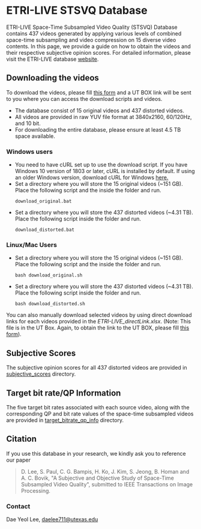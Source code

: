 # ETRI-LIVE STSVQ Database
ETRI-LIVE Space-Time Subsampled Video Quality (STSVQ) Database contains 437 videos generated by applying various levels of combined space-time subsampling and video compression on 15 diverse video contents. In this page, we provide a guide on how to obtain the videos and their respective subjective opinion scores. For detailed information, please visit the ETRI-LIVE database [website](https://live.ece.utexas.edu/research/ETRI-LIVE_STSVQ/index.html).

## Downloading the videos
To download the videos, please fill [this form](https://docs.google.com/forms/d/e/1FAIpQLScfk9y1XUWINq4EqsDuTXsfO7bJIPOYcfBUIAU19_QY92M-Qg/viewform) and a UT BOX link will be sent to you where you can access the download scripts and videos.
* The database consist of 15 original videos and 437 distorted videos. 
* All videos are provided in raw YUV file format at 3840x2160, 60/120Hz, and 10 bit. 
* For downloading the entire database, please ensure at least 4.5 TB space available.

### Windows users
* You need to have cURL set up to use the download script. If you have Windows 10 version of 1803 or later, cURL is installed by default. If using an older Windows version, download cURL for Windows [here.](https://curl.haxx.se/download.html)  
* Set a directory where you will store the 15 original videos (~151 GB). Place the following script and the inside the folder and run. 
	```
	download_original.bat
	```
* Set a directory where you will store the 437 distorted videos (~4.31 TB). Place the following script inside the folder and run. 
	```
	download_distorted.bat
	```

### Linux/Mac Users
* Set a directory where you will store the 15 original videos (~151 GB). Place the following script and the inside the folder and run. 
	```
	bash download_original.sh
	```
* Set a directory where you will store the 437 distorted videos (~4.31 TB). Place the following script inside the folder and run. 
	```
	bash download_distorted.sh
	```

You can also manually download selected videos by using direct download links for each videos provided in the *ETRI-LIVE_directLink.xlsx*. (Note: This file is in the UT Box. Again, to obtain the link to the UT BOX, please fill [this form](https://docs.google.com/forms/d/e/1FAIpQLScfk9y1XUWINq4EqsDuTXsfO7bJIPOYcfBUIAU19_QY92M-Qg/viewform)).  


## Subjective Scores
The subjective opinion scores for all 437 distorted videos are provided in [subjective_scores](/subjective_scores) directory.

## Target bit rate/QP Information
The five target bit rates associated with each source video, along with the corresponding QP and bit rate values of the space-time subsampled videos are provided in [target_bitrate_qp_info](/target_bitrate_qp_info) directory.

## Citation
If you use this database in your research, we kindly ask you to reference our paper

>D. Lee, S. Paul, C. G. Bampis, H. Ko, J. Kim, S. Jeong, B. Homan and A. C. Bovik, "A Subjective and Objective Study of Space-Time Subsampled Video Quality", submitted to IEEE Transactions on Image Processing. 


### Contact
Dae Yeol Lee, daelee711@utexas.edu
